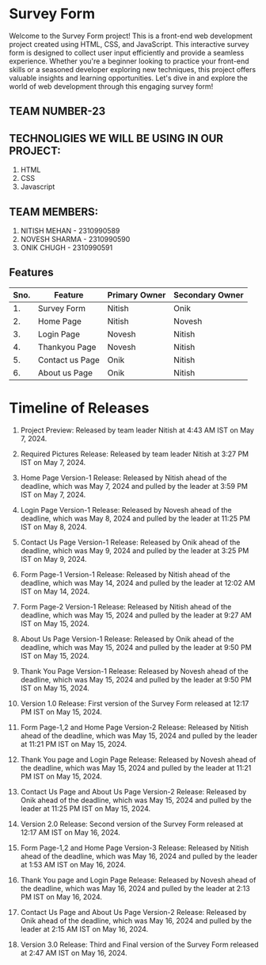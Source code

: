 ﻿# Survey Form

Welcome to the Survey Form project! This is a front-end web development project created using HTML, CSS, and JavaScript. This interactive survey form is designed to collect user input efficiently and provide a seamless experience. Whether you're a beginner looking to practice your front-end skills or a seasoned developer exploring new techniques, this project offers valuable insights and learning opportunities. Let's dive in and explore the world of web development through this engaging survey form!

## TEAM NUMBER-23

## TECHNOLIGIES WE WILL BE USING IN OUR PROJECT:
1. HTML
2. CSS
3. Javascript



## TEAM MEMBERS:

1. NITISH MEHAN - 2310990589
2. NOVESH SHARMA - 2310990590
3. ONIK CHUGH - 2310990591

## Features

|Sno.| Feature         | Primary Owner | Secondary Owner   |
|----|-----------------|---------------|-------------------|
| 1. | Survey Form     | Nitish        | Onik              |
| 2. | Home Page       | Nitish        | Novesh            |
| 3. | Login Page      | Novesh        | Nitish            |
| 4. | Thankyou Page   | Novesh        | Nitish            |
| 5. | Contact us Page | Onik          | Nitish            |    
| 6. | About us Page   | Onik          | Nitish            |


# Timeline of Releases

1. Project Preview:
Released by team leader Nitish at 4:43 AM IST on May 7, 2024.

2. Required Pictures Release:
Released by team leader Nitish at 3:27 PM IST on May 7, 2024.

3. Home Page Version-1 Release:
Released by Nitish ahead of the deadline, which was May 7, 2024 and pulled by the leader at 3:59 PM IST on May 7, 2024.

4. Login Page Version-1 Release:
Released by Novesh ahead of the deadline, which was May 8, 2024 and pulled by the leader at 11:25 PM IST on May 8, 2024.

5. Contact Us Page Version-1 Release:
Released by Onik ahead of the deadline, which was May 9, 2024 and pulled by the leader at 3:25 PM IST on May 9, 2024.

6. Form Page-1 Version-1 Release:
Released by Nitish ahead of the deadline, which was May 14, 2024 and pulled by the leader at 12:02 AM IST on May 14, 2024.

7. Form Page-2 Version-1 Release:
Released by Nitish ahead of the deadline, which was May 15, 2024 and pulled by the leader at 9:27 AM IST on May 15, 2024.

8. About Us Page Version-1 Release:
Released by Onik ahead of the deadline, which was May 15, 2024 and pulled by the leader at 9:50 PM IST on May 15, 2024.

9. Thank You Page Version-1 Release:
Released by Novesh ahead of the deadline, which was May 15, 2024 and pulled by the leader at 9:50 PM IST on May 15, 2024.

10. Version 1.0 Release:
First version of the Survey Form released at 12:17 PM IST on May 15, 2024.

11. Form Page-1,2 and Home Page Version-2 Release:
Released by Nitish ahead of the deadline, which was May 15, 2024 and pulled by the leader at 11:21 PM IST on May 15, 2024.

12. Thank You page and Login Page Release:
Released by Novesh ahead of the deadline, which was May 15, 2024 and pulled by the leader at 11:21 PM IST on May 15, 2024.

13. Contact Us Page and About Us Page Version-2 Release:
Released by Onik ahead of the deadline, which was May 15, 2024 and pulled by the leader at 11:25 PM IST on May 15, 2024.

14. Version 2.0 Release:
Second version of the Survey Form released at 12:17 AM IST on May 16, 2024.

15. Form Page-1,2 and Home Page Version-3 Release:
Released by Nitish ahead of the deadline, which was May 16, 2024 and pulled by the leader at 1:53 AM IST on May 16, 2024.

16. Thank You page and Login Page Release:
Released by Novesh ahead of the deadline, which was May 16, 2024 and pulled by the leader at 2:13 PM IST on May 16, 2024.

17. Contact Us Page and About Us Page Version-2 Release:
Released by Onik ahead of the deadline, which was May 16, 2024 and pulled by the leader at 2:15 AM IST on May 16, 2024.

18. Version 3.0 Release:
Third and Final version of the Survey Form released at 2:47 AM IST on May 16, 2024.
